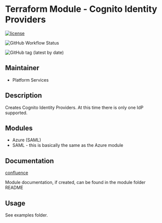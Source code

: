 # Terraform Module - Cognito Identity Providers

[![license](https://img.shields.io/badge/License-Apache%202.0-blue.svg)](https://opensource.org/licenses/Apache-2.0)

![GitHub Workflow Status](https://img.shields.io/github/workflow/status/ohpensource/terraform-aws-ohp-cognito-idp/continuous-delivery)

![GitHub tag (latest by date)](https://img.shields.io/github/v/tag/ohpensource/terraform-aws-ohp-cognito-idp)

## Maintainer

* Platform Services

## Description

Creates Cognito Identity Providers. At this time there is only one IdP supported.

## Modules

* Azure (SAML)
* SAML - this is basically the same as the Azure module

## Documentation

[confluence](https://ohpendev.atlassian.net/wiki/spaces/CCE/pages/2062320795/Terraform+Modules)

Module documentation, if created, can be found in the module folder README

## Usage

See examples folder.
